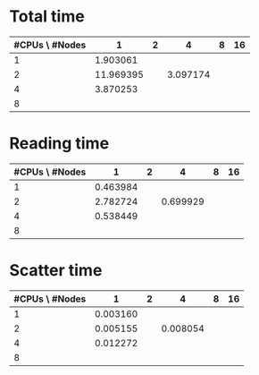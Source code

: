 # Total time
| #CPUs \ #Nodes   | 1  | 2 | 4 | 8 | 16 |
|---|---|---|---|---|---|
| 1 | 1.903061  |   |   |   |   |
| 2 | 11.969395  |   | 3.097174 |   |   |
| 4 | 3.870253  |   |   |   |   |
| 8 |   |   |   |   |   |

# Reading time
| #CPUs \ #Nodes   | 1  | 2 | 4 | 8 | 16 |
|---|---|---|---|---|---|
| 1 | 0.463984 |   |   |   |   |
| 2 |  2.782724 |   | 0.699929 |   |   |
| 4 | 0.538449  |   |   |   |   |
| 8 |   |   |   |   |   |

# Scatter time
| #CPUs \ #Nodes   | 1  | 2 | 4 | 8 | 16 |
|---|---|---|---|---|---|
| 1 | 0.003160 |   |   |   |   |
| 2 | 0.005155  |   | 0.008054 |   |   |
| 4 | 0.012272  |   |   |   |   |
| 8 |   |   |   |   |   |